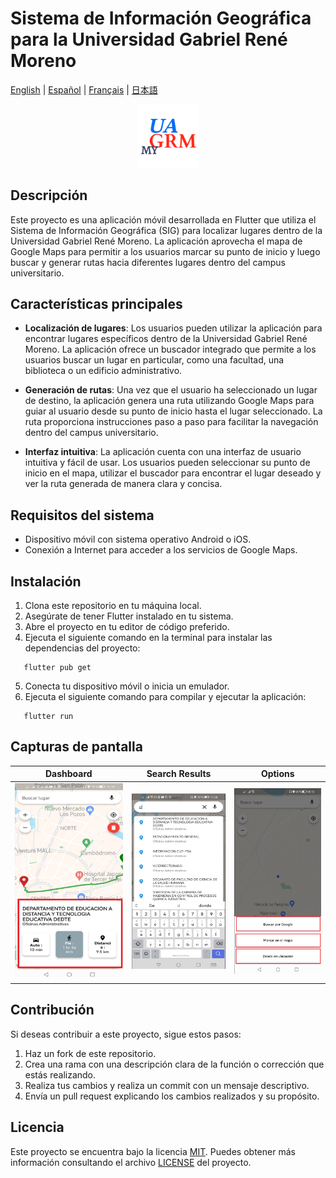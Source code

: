 # Sistema de Información Geográfica para la Universidad Gabriel René Moreno

[English](./README.md) | [Español](./README.es.md) | [Français](./README.fr.md) | [日本語](./README.jp.md)

<p align="center">
  <img loading="lazy" width="20%" src="./assets/icons/icon.png" alt="Logo" />
</p>

## Descripción

Este proyecto es una aplicación móvil desarrollada en Flutter que utiliza el Sistema de Información Geográfica (SIG) para localizar lugares dentro de la Universidad Gabriel René Moreno. La aplicación aprovecha el mapa de Google Maps para permitir a los usuarios marcar su punto de inicio y luego buscar y generar rutas hacia diferentes lugares dentro del campus universitario.

## Características principales

- **Localización de lugares**: Los usuarios pueden utilizar la aplicación para encontrar lugares específicos dentro de la Universidad Gabriel René Moreno. La aplicación ofrece un buscador integrado que permite a los usuarios buscar un lugar en particular, como una facultad, una biblioteca o un edificio administrativo.

- **Generación de rutas**: Una vez que el usuario ha seleccionado un lugar de destino, la aplicación genera una ruta utilizando Google Maps para guiar al usuario desde su punto de inicio hasta el lugar seleccionado. La ruta proporciona instrucciones paso a paso para facilitar la navegación dentro del campus universitario.

- **Interfaz intuitiva**: La aplicación cuenta con una interfaz de usuario intuitiva y fácil de usar. Los usuarios pueden seleccionar su punto de inicio en el mapa, utilizar el buscador para encontrar el lugar deseado y ver la ruta generada de manera clara y concisa.

## Requisitos del sistema

- Dispositivo móvil con sistema operativo Android o iOS.
- Conexión a Internet para acceder a los servicios de Google Maps.

## Instalación

1. Clona este repositorio en tu máquina local.
2. Asegúrate de tener Flutter instalado en tu sistema.
3. Abre el proyecto en tu editor de código preferido.
4. Ejecuta el siguiente comando en la terminal para instalar las dependencias del proyecto:

```shell
   flutter pub get
```

5. Conecta tu dispositivo móvil o inicia un emulador.
6. Ejecuta el siguiente comando para compilar y ejecutar la aplicación:

```shell
   flutter run
```

## Capturas de pantalla

| **Dashboard** | **Search Results** | **Options** |
|:-------------------:|:--------------------------:|:----------------:|
| ![Dashboard](./screenshots/s1.png) | ![Search Results](./screenshots/s2.png) | ![Options](./screenshots/s3.png) |



## Contribución

Si deseas contribuir a este proyecto, sigue estos pasos:

1. Haz un fork de este repositorio.
2. Crea una rama con una descripción clara de la función o corrección que estás realizando.
3. Realiza tus cambios y realiza un commit con un mensaje descriptivo.
4. Envía un pull request explicando los cambios realizados y su propósito.

## Licencia

Este proyecto se encuentra bajo la licencia [MIT](https://opensource.org/licenses/MIT). Puedes obtener más información consultando el archivo [LICENSE](LICENSE) del proyecto.
